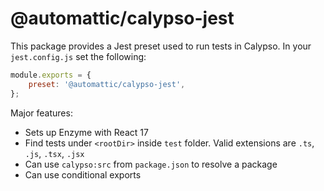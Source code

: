 # @automattic/calypso-jest

This package provides a Jest preset used to run tests in Calypso. In your `jest.config.js` set the following:

```js
module.exports = {
	preset: '@automattic/calypso-jest',
};
```

Major features:

- Sets up Enzyme with React 17
- Find tests under `<rootDir>` inside `test` folder. Valid extensions are `.ts`, `.js`, `.tsx`, `.jsx`
- Can use `calypso:src` from `package.json` to resolve a package
- Can use conditional exports
